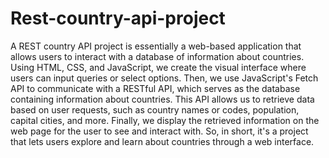 # Rest-country-api-project

A REST country API project is essentially a web-based application that allows users to interact with a database of information about countries. Using HTML, CSS, and JavaScript, we create the visual interface where users can input queries or select options. Then, we use JavaScript's Fetch API to communicate with a RESTful API, which serves as the database containing information about countries. This API allows us to retrieve data based on user requests, such as country names or codes, population, capital cities, and more. Finally, we display the retrieved information on the web page for the user to see and interact with. So, in short, it's a project that lets users explore and learn about countries through a web interface.
